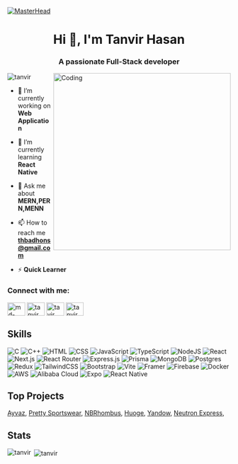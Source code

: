 [![MasterHead](https://firebasestorage.googleapis.com/v0/b/flexi-coding.appspot.com/o/dempgi7-520f8d5f-63d4-4453-8822-dbc149ae27f8.gif?alt=media&token=91c0c7b2-93c3-4029-b011-1a8703c5730d)](https://rishavchanda.io)

<h1 align="center">Hi 👋, I'm Tanvir Hasan</h1>
<h3 align="center">A passionate Full-Stack developer</h3>
<img align="right" alt="Coding" width="400" src="https://cdn.dribbble.com/users/1162077/screenshots/3848914/programmer.gif">

<p align="left"> <img src="https://komarev.com/ghpvc/?username=t-h-badhon&label=Profile%20views&color=0e75b6&style=flat" alt="tanvir" /> </p>

- 🔭 I’m currently working on **Web Application**

- 🌱 I’m currently learning **React Native**

- 💬 Ask me about **MERN,PERN,MENN**

- 📫 How to reach me **thbadhons@gmail.com**

- ⚡ **Quick Learner**

<h3 align="left">Connect with me:</h3>
<p align="left">
<a href="https://www.linkedin.com/in/md-tanvir-hasan-48a4362a8/" target="blank"><img align="center" src="https://raw.githubusercontent.com/rahuldkjain/github-profile-readme-generator/master/src/images/icons/Social/linked-in-alt.svg" alt="md-tanvir-hasan-48a4362a8" height="30" width="40" /></a>
<a href="https://www.facebook.com/thbadhons" target="blank"><img align="center" src="https://raw.githubusercontent.com/rahuldkjain/github-profile-readme-generator/master/src/images/icons/Social/facebook.svg" alt="tanvir hasan" height="30" width="40" /></a>
<a href="https://codeforces.com/profile/T_H_Badhon" target="blank"><img align="center" src="https://raw.githubusercontent.com/rahuldkjain/github-profile-readme-generator/master/src/images/icons/Social/codeforces.svg" alt="tavir hasan" height="30" width="40" /></a>
<a href="https://leetcode.com/u/T_H_Badhon/" target="blank"><img align="center" src="https://raw.githubusercontent.com/rahuldkjain/github-profile-readme-generator/master/src/images/icons/Social/leet-code.svg" alt="tanvir hasan" height="30" width="40" /></a>
</p>

## Skills

![C](https://img.shields.io/badge/C-00599C?logo=c&logoColor=white)
![C++](https://img.shields.io/badge/C++-%2300599C.svg?logo=c%2B%2B&logoColor=white)
![HTML](https://img.shields.io/badge/HTML-%23E34F26.svg?logo=html5&logoColor=white)
![CSS](https://img.shields.io/badge/CSS-1572B6?logo=css3&logoColor=fff)
![JavaScript](https://img.shields.io/badge/JavaScript-F7DF1E?logo=javascript&logoColor=000)
![TypeScript](https://img.shields.io/badge/TypeScript-3178C6?logo=typescript&logoColor=fff)
![NodeJS](https://img.shields.io/badge/Node.js-6DA55F?logo=node.js&logoColor=white)
![React](https://img.shields.io/badge/React-%2320232a.svg?logo=react&logoColor=%2361DAFB)
![Next.js](https://img.shields.io/badge/Next.js-black?logo=next.js&logoColor=white)
![React Router](https://img.shields.io/badge/React_Router-CA4245?logo=react-router&logoColor=white)
![Express.js](https://img.shields.io/badge/Express.js-%23404d59.svg?logo=express&logoColor=%2361DAFB)
![Prisma](https://img.shields.io/badge/Prisma-2D3748?logo=prisma&logoColor=white)
![MongoDB](https://img.shields.io/badge/MongoDB-%234ea94b.svg?logo=mongodb&logoColor=white)
![Postgres](https://img.shields.io/badge/Postgres-%23316192.svg?logo=postgresql&logoColor=white)
![Redux](https://img.shields.io/badge/Redux-764ABC?logo=redux&logoColor=fff)
![TailwindCSS](https://img.shields.io/badge/Tailwind%20CSS-%2338B2AC.svg?logo=tailwind-css&logoColor=white)
![Bootstrap](https://img.shields.io/badge/Bootstrap-7952B3?logo=bootstrap&logoColor=fff)
![Vite](https://img.shields.io/badge/Vite-646CFF?logo=vite&logoColor=fff)
![Framer](https://img.shields.io/badge/Framer-05F?logo=framer&logoColor=fff)
![Firebase](https://img.shields.io/badge/Firebase-039BE5?logo=Firebase&logoColor=white)
![Docker](https://img.shields.io/badge/Docker-2496ED?logo=docker&logoColor=fff)
![AWS](https://img.shields.io/badge/AWS-%23FF9900.svg?logo=amazon-web-services&logoColor=white)
![Alibaba Cloud](https://img.shields.io/badge/AlibabaCloud-%23FF6701.svg?logo=alibabacloud&logoColor=white)
![Expo](https://img.shields.io/badge/Expo-000020?logo=expo&logoColor=fff)
![React Native](https://img.shields.io/badge/React_Native-%2320232a.svg?logo=react&logoColor=%2361DAFB)


## Top Projects

<a href="https://ayvazchina.com/" target="blank">Ayvaz</a>, <a href="https://www.prettysportswear.com/" target="blank">Pretty Sportswear</a>, <a href="https://nbrhombus.com/" target="blank">NBRhombus</a>, <a href="https://huoge.co/" target="blank">Huoge</a>, <a href="https://yandow.co/" target="blank">Yandow</a>, <a href="https://neutx.com/" target="blank">Neutron Express</a>, 

## Stats

<p><img align="left" src="https://github-readme-stats.vercel.app/api/top-langs?username=t-h-badhon&show_icons=true&locale=en&layout=compact" alt="tanvir" /></p>

<p>&nbsp;<img align="center" src="https://github-readme-stats.vercel.app/api?username=t-h-badhon&show_icons=true&locale=en" alt="tanvir" /></p>

